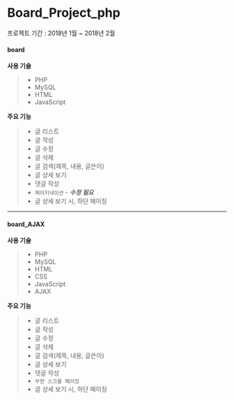 # Board_Project_php

프로젝트 기간 :  2018년 1월 ~ 2018년 2월


#### board

**사용 기술**

> - PHP
> - MySQL
> - HTML
> - JavaScript

**주요 기능**

> - 글 리스트
> - 글 작성
> - 글 수정
> - 글 삭제
> - 글 검색(제목, 내용, 글쓴이)
> - 글 상세 보기
> - 댓글 작성
> - ` 페이지네이션 ` - ***수정 필요***
> - 글 상세 보기 시, 하단 페이징

-----------------
#### board_AJAX

 **사용 기술**

> - PHP
> - MySQL
> - HTML
> - CSS
> - JavaScript
> - AJAX

 **주요 기능**

> - 글 리스트
> - 글 작성
> - 글 수정
> - 글 삭제
> - 글 검색(제목, 내용, 글쓴이)
> - 글 상세 보기
> - 댓글 작성
> - ` 무한 스크롤 페이징 `
> - 글 상세 보기 시, 하단 페이징
